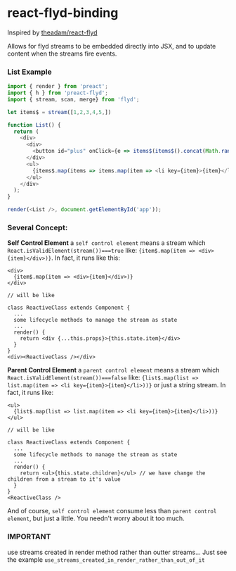 react-flyd-binding
=========================

Inspired by [theadam/react-flyd](https://github.com/theadam/react-flyd)

Allows for flyd streams to be embedded directly into JSX, and to update content when the streams fire events.

### List Example

```javascript
import { render } from 'preact';
import { h } from 'preact-flyd';
import { stream, scan, merge} from 'flyd';

let items$ = stream([1,2,3,4,5,])

function List() {
  return (
    <div>
      <div>
        <button id="plus" onClick={e => items$(items$().concat(Math.random()))}>+</button>
      </div>
      <ul>
        {items$.map(items => items.map(item => <li key={item}>{item}</li>))}
      </ul>
    </div>
  );
}

render(<List />, document.getElementById('app'));
```

### Several Concept:

**Self Control Element**
a `self control element` means a stream which `React.isValidElement(stream())===true` like: `{item$.map(item => <div>{item}</div>)}`. In fact, it runs like this:
```
<div>
  {item$.map(item => <div>{item}</div>)}
</div>

// will be like

class ReactiveClass extends Component {
  ...
  some lifecycle methods to manage the stream as state
  ...
  render() {
    return <div {...this.props}>{this.state.item}</div>
  }
}
<div><ReactiveClass /></div>
```

**Parent Control Element**
a `parent control element` means a stream which `React.isValidElement(stream())===false` like: `{list$.map(list => list.map(item => <li key={item}>{item}</li>))}` or just a string stream. In fact, it runs like:
```
<ul>
  {list$.map(list => list.map(item => <li key={item}>{item}</li>))}
</ul>

// will be like

class ReactiveClass extends Component {
  ...
  some lifecycle methods to manage the stream as state
  ...
  render() {
    return <ul>{this.state.children}</ul> // we have change the children from a stream to it's value
  }
}
<ReactiveClass />
```

And of course, `self control element` consume less than `parent control element`, but just a little. You needn't worry about it too much.

### IMPORTANT

use streams created in render method rather than outter streams... Just see the example `use_streams_created_in_render_rather_than_out_of_it`
